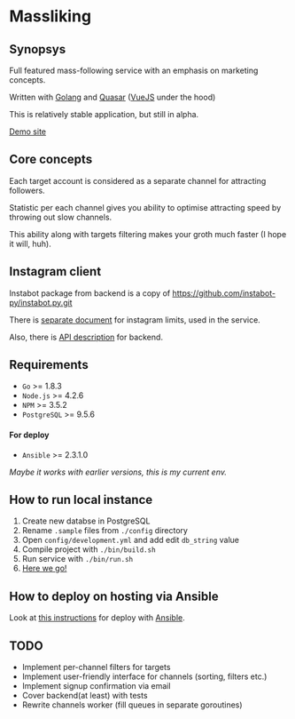 # Massliking
## Synopsys
Full featured mass-following service with an emphasis on marketing concepts.

Written with [Golang](https://golang.org/) and [Quasar](http://quasar-framework.org/) ([VueJS](https://vuejs.org/) under the hood)

This is relatively stable application, but still in alpha.

[Demo site](http://massliking.com)
## Core concepts
Each target account is considered as a separate channel for attracting followers.

Statistic per each channel gives you ability to optimise attracting speed by throwing out slow channels.

This ability along with targets filtering makes your groth much faster (I hope it will, huh).
## Instagram client
Instabot package from backend is a copy of https://github.com/instabot-py/instabot.py.git

There is [separate document](LIMITS.md) for instagram limits, used in the service.

Also, there is [API description](backend/README.md) for backend.
## Requirements
* `Go` >= 1.8.3
* `Node.js` >= 4.2.6
* `NPM` >= 3.5.2
* `PostgreSQL` >= 9.5.6
#### For deploy
* `Ansible` >= 2.3.1.0

_Maybe it works with earlier versions, this is my current env._
## How to run local instance
1. Create new databse in PostgreSQL
2. Rename `.sample` files from `./config` directory
3. Open `config/development.yml` and add edit `db_string` value
4. Compile project with `./bin/build.sh`
5. Run service with `./bin/run.sh`
6. [Here we go!](http://localhost:8080)
## How to deploy on hosting via Ansible
Look at [this instructions](playbook/README.md) for deploy with [Ansible](https://www.ansible.com/).
## TODO
- Implement per-channel filters for targets
- Implement user-friendly interface for channels (sorting, filters etc.)
- Implement signup confirmation via email
- Cover backend(at least) with tests
- Rewrite channels worker (fill queues in separate goroutines)
